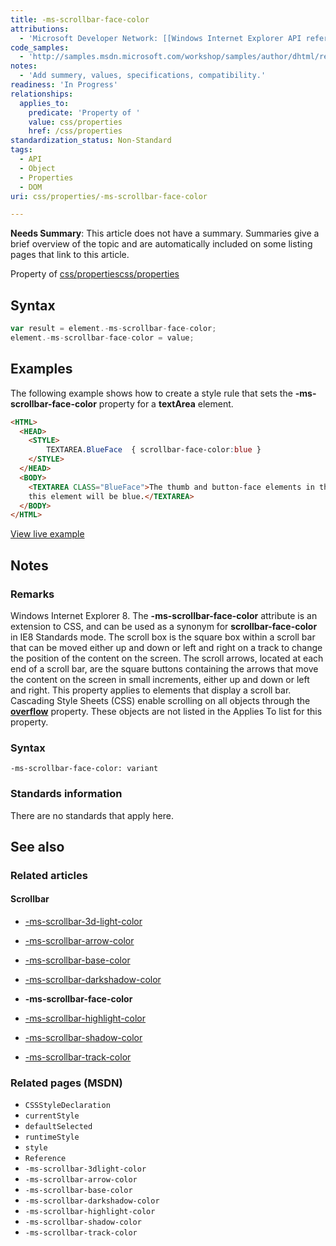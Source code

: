 ```yaml
---
title: -ms-scrollbar-face-color
attributions:
  - 'Microsoft Developer Network: [[Windows Internet Explorer API reference](http://msdn.microsoft.com/en-us/library/ie/hh828809%28v=vs.85%29.aspx) Article]'
code_samples:
  - 'http://samples.msdn.microsoft.com/workshop/samples/author/dhtml/refs/scrollbarColor.htm'
notes:
  - 'Add summery, values, specifications, compatibility.'
readiness: 'In Progress'
relationships:
  applies_to:
    predicate: 'Property of '
    value: css/properties
    href: /css/properties
standardization_status: Non-Standard
tags:
  - API
  - Object
  - Properties
  - DOM
uri: css/properties/-ms-scrollbar-face-color

---
```

**Needs Summary**: This article does not have a summary. Summaries give a brief overview of the topic and are automatically included on some listing pages that link to this article.

Property of [css/properties](/css/properties)[css/properties](/css/properties)

## <span>Syntax</span>

``` js
var result = element.-ms-scrollbar-face-color;
element.-ms-scrollbar-face-color = value;
```

## <span>Examples</span>

The following example shows how to create a style rule that sets the **-ms-scrollbar-face-color** property for a **textArea** element.

``` html
<HTML>
  <HEAD>
    <STYLE>
        TEXTAREA.BlueFace  { scrollbar-face-color:blue }
    </STYLE>
  </HEAD>
  <BODY>
    <TEXTAREA CLASS="BlueFace">The thumb and button-face elements in the scroll bar for
    this element will be blue.</TEXTAREA>
  </BODY>
</HTML>
```

[View live example](http://samples.msdn.microsoft.com/workshop/samples/author/dhtml/refs/scrollbarColor.htm)

## <span>Notes</span>

### <span>Remarks</span>

Windows Internet Explorer 8. The **-ms-scrollbar-face-color** attribute is an extension to CSS, and can be used as a synonym for **scrollbar-face-color** in IE8 Standards mode. The scroll box is the square box within a scroll bar that can be moved either up and down or left and right on a track to change the position of the content on the screen. The scroll arrows, located at each end of a scroll bar, are the square buttons containing the arrows that move the content on the screen in small increments, either up and down or left and right. This property applies to elements that display a scroll bar. Cascading Style Sheets (CSS) enable scrolling on all objects through the [**overflow**](/css/properties/overflow) property. These objects are not listed in the Applies To list for this property.

### <span>Syntax</span>

`-ms-scrollbar-face-color: variant`

### <span>Standards information</span>

There are no standards that apply here.

## <span>See also</span>

### <span>Related articles</span>

#### <span>Scrollbar</span>

-   [-ms-scrollbar-3d-light-color](/css/properties/-ms-scrollbar-3d-light-color)

-   [-ms-scrollbar-arrow-color](/css/properties/-ms-scrollbar-arrow-color)

-   [-ms-scrollbar-base-color](/css/properties/-ms-scrollbar-base-color)

-   [-ms-scrollbar-darkshadow-color](/css/properties/-ms-scrollbar-darkshadow-color)

-   **-ms-scrollbar-face-color**

-   [-ms-scrollbar-highlight-color](/css/properties/-ms-scrollbar-highlight-color)

-   [-ms-scrollbar-shadow-color](/css/properties/-ms-scrollbar-shadow-color)

-   [-ms-scrollbar-track-color](/css/properties/-ms-scrollbar-track-color)

### <span>Related pages (MSDN)</span>

-   `CSSStyleDeclaration`
-   `currentStyle`
-   `defaultSelected`
-   `runtimeStyle`
-   `style`
-   `Reference`
-   `-ms-scrollbar-3dlight-color`
-   `-ms-scrollbar-arrow-color`
-   `-ms-scrollbar-base-color`
-   `-ms-scrollbar-darkshadow-color`
-   `-ms-scrollbar-highlight-color`
-   `-ms-scrollbar-shadow-color`
-   `-ms-scrollbar-track-color`
